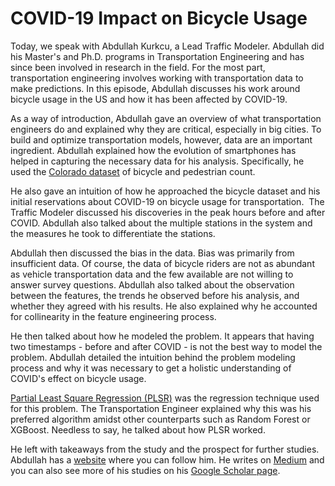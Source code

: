 # COVID-19 Impact on Bicycle Usage
Today, we speak with Abdullah Kurkcu, a Lead Traffic Modeler. Abdullah did his Master's and Ph.D. programs in Transportation Engineering and has since been involved in research in the field. For the most part, transportation engineering involves working with transportation data to make predictions. In this episode, Abdullah discusses his work around bicycle usage in the US and how it has been affected by COVID-19. 

As a way of introduction, Abdullah gave an overview of what transportation engineers do and explained why they are critical, especially in big cities. To build and optimize transportation models, however, data are an important ingredient. Abdullah explained how the evolution of smartphones has helped in capturing the necessary data for his analysis. Specifically, he used the [Colorado dataset](https://data.colorado.gov/Transportation/Bicycle-and-Pedestrian-Counts-in-Colorado/q2qp-xhnj/data?no_mobile=true) of bicycle and pedestrian count.

He also gave an intuition of how he approached the bicycle dataset and his initial reservations about COVID-19 on bicycle usage for transportation.  The Traffic Modeler discussed his discoveries in the peak hours before and after COVID. Abdullah also talked about the multiple stations in the system and the measures he took to differentiate the stations. 

Abdullah then discussed the bias in the data. Bias was primarily from insufficient data. Of course, the data of bicycle riders are not as abundant as vehicle transportation data and the few available are not willing to answer survey questions. Abdullah also talked about the observation between the features, the trends he observed before his analysis, and whether they agreed with his results. He also explained why he accounted for collinearity in the feature engineering process. 

He then talked about how he modeled the problem. It appears that having two timestamps - before and after COVID - is not the best way to model the problem. Abdullah detailed the intuition behind the problem modeling process and why it was necessary to get a holistic understanding of COVID's effect on bicycle usage. 

[Partial Least Square Regression (PLSR)](https://www.sciencedirect.com/topics/nursing-and-health-professions/partial-least-squares-regression) was the regression technique used for this problem. The Transportation Engineer explained why this was his preferred algorithm amidst other counterparts such as Random Forest or XGBoost. Needless to say, he talked about how PLSR worked.

He left with takeaways from the study and the prospect for further studies. Abdullah has a [website](https://abdullahkurkcu.com/) where you can follow him. He writes on [Medium](https://abdullahkurkcu.medium.com/) and you can also see more of his studies on his [Google Scholar page](https://scholar.google.com/citations?user=CKTFnzYAAAAJ&hl=en).
